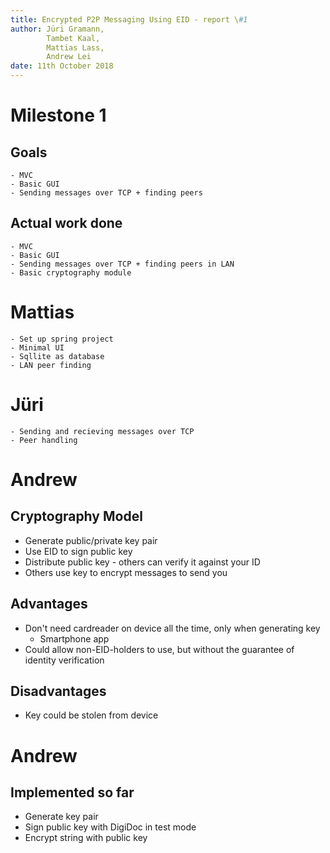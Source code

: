 ```yaml
---
title: Encrypted P2P Messaging Using EID - report \#1
author: Jüri Gramann, 
        Tambet Kaal, 
        Mattias Lass, 
        Andrew Lei
date: 11th October 2018
---
```


# Milestone 1
## Goals 
    - MVC
    - Basic GUI
    - Sending messages over TCP + finding peers
## Actual work done 
    - MVC
    - Basic GUI
    - Sending messages over TCP + finding peers in LAN
    - Basic cryptography module

# Mattias
    - Set up spring project
    - Minimal UI
    - Sqllite as database
    - LAN peer finding

# Jüri
    - Sending and recieving messages over TCP
    - Peer handling

# Andrew
## Cryptography Model

- Generate public/private key pair
- Use EID to sign public key
- Distribute public key - others can verify it against your ID
- Others use key to encrypt messages to send you

## Advantages

- Don't need cardreader on device all the time, only when generating key
  - Smartphone app
- Could allow non-EID-holders to use, but without the guarantee of identity verification

## Disadvantages

- Key could be stolen from device

# Andrew
## Implemented so far

- Generate key pair
- Sign public key with DigiDoc in test mode
- Encrypt string with public key
